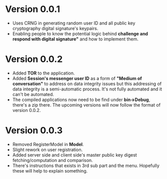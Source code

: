 # Version 0.0.1
- Uses CRNG in generating random user ID and all public key cryptography digital signature's keypairs.
- Enabling people to know the potential logic behind **challenge and respond with digital signature"** and how to implement them.

# Version 0.0.2
- Added **TOR** to the application. 
- Added **Session's messenger user ID** as a form of **"Medium of conversation"** to address on data integrity issues but this addressing of data integrity
is a semi-automatic process. It's not fully automated and it can't be automated.
- The compiled applications now need to be find under **bin->Debug**, there's a zip there. The upcoming versions will now follow the format of version 0.0.2.

# Version 0.0.3
- Removed RegisterModel in **Model**.
- Slight rework on user registration.
- Added server side and client side's master public key digest fetching/computation and comparison.
- There's instructions that exists in 3rd sub part and the menu. Hopefully these will help to explain something.
